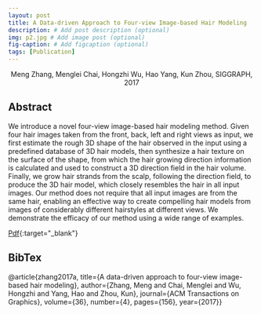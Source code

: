 ```yaml
---
layout: post
title: A Data-driven Approach to Four-view Image-based Hair Modeling
description: # Add post description (optional)
img: p2.jpg # Add image post (optional)
fig-caption: # Add figcaption (optional)
tags: [Publication]
---
```

<center>Meng Zhang, Menglei Chai, Hongzhi Wu, Hao Yang, Kun Zhou, SIGGRAPH, 2017</center>

## Abstract
We introduce a novel four-view image-based hair modeling method. Given four hair images taken from the front, back, left and right views as input, we first estimate the rough 3D shape of the hair observed in the input using a predefined database of 3D hair models, then synthesize a hair texture on the surface of the shape, from which the hair growing direction information is calculated and used to construct a 3D direction field in the hair volume. Finally, we grow hair strands from the scalp, following the direction field, to produce the 3D hair model, which closely resembles the hair in all input images. Our method does not require that all input images are from the same hair, enabling an effective way to create compelling hair models from images of considerably different hairstyles at different views. We demonstrate the efficacy of our method using a wide range of examples.

[Pdf](http://www.kunzhou.net/2017/4viewhair.pdf){:target="_blank"}

## BibTex
@article{zhang2017a,
title={A data-driven approach to four-view image-based hair modeling},
author={Zhang, Meng and Chai, Menglei and Wu, Hongzhi and Yang, Hao and Zhou, Kun},
journal={ACM Transactions on Graphics},
volume={36},
number={4},
pages={156},
year={2017}}


